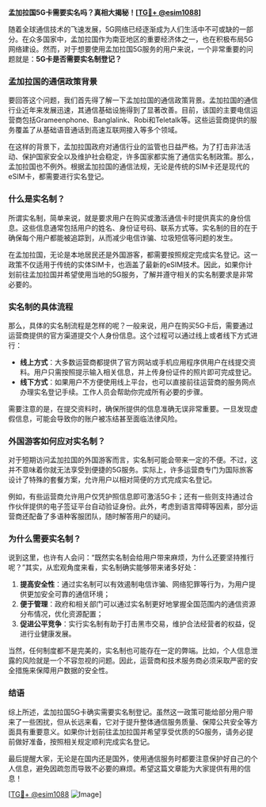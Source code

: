 **孟加拉国5G卡需要实名吗？真相大揭秘！[[TG💪+ @esim1088](https://t.me/s/esim1088)]**

随着全球通信技术的飞速发展，5G网络已经逐渐成为人们生活中不可或缺的一部分。在众多国家中，孟加拉国作为南亚地区的重要经济体之一，也在积极布局5G网络建设。然而，对于想要使用孟加拉国5G服务的用户来说，一个非常重要的问题就是：**5G卡是否需要实名制登记？**

### 孟加拉国的通信政策背景

要回答这个问题，我们首先得了解一下孟加拉国的通信政策背景。孟加拉国的通信行业近年来发展迅速，其通信基础设施得到了显著改善。目前，该国的主要电信运营商包括Grameenphone、Banglalink、Robi和Teletalk等。这些运营商提供的服务覆盖了从基础语音通话到高速互联网接入等多个领域。

在这样的背景下，孟加拉国政府对通信行业的监管也日益严格。为了打击非法活动、保护国家安全以及维护社会稳定，许多国家都实施了通信实名制政策。那么，孟加拉国也不例外。根据孟加拉国的通信法规，无论是传统的SIM卡还是现代的eSIM卡，都需要进行实名登记。

### 什么是实名制？

所谓实名制，简单来说，就是要求用户在购买或激活通信卡时提供真实的身份信息。这些信息通常包括用户的姓名、身份证号码、联系方式等。实名制的目的在于确保每个用户都能被追踪到，从而减少电信诈骗、垃圾短信等问题的发生。

在孟加拉国，无论是本地居民还是外国游客，都需要按照规定完成实名登记。这一政策不仅适用于传统的实体SIM卡，也涵盖了最新的eSIM技术。因此，如果你计划前往孟加拉国并希望使用当地的5G服务，了解并遵守相关的实名制要求是非常必要的。

### 实名制的具体流程

那么，具体的实名制流程是怎样的呢？一般来说，用户在购买5G卡后，需要通过运营商提供的官方渠道提交个人身份信息。这个过程可以通过线上或者线下方式进行：

- **线上方式**：大多数运营商都提供了官方网站或手机应用程序供用户在线提交资料。用户只需按照提示输入相关信息，并上传身份证件的照片即可完成登记。
- **线下方式**：如果用户不方便使用线上平台，也可以直接前往运营商的服务网点办理实名登记手续。工作人员会帮助你完成所有必要的步骤。

需要注意的是，在提交资料时，确保所提供的信息准确无误非常重要。一旦发现虚假信息，可能会导致你的账户被冻结甚至面临法律风险。

### 外国游客如何应对实名制？

对于短期访问孟加拉国的外国游客而言，实名制可能会带来一定的不便。不过，这并不意味着你就无法享受到便捷的5G服务。实际上，许多运营商专门为国际旅客设计了特殊的套餐方案，允许用户以相对简便的方式完成实名登记。

例如，有些运营商允许用户仅凭护照信息即可激活5G卡；还有一些则支持通过合作伙伴提供的电子签证平台自动验证身份。此外，考虑到语言障碍等因素，部分运营商还配备了多语种客服团队，随时解答用户的疑问。

### 为什么需要实名制？

说到这里，也许有人会问：“既然实名制会给用户带来麻烦，为什么还要坚持推行呢？”其实，从宏观角度来看，实名制确实能够带来诸多好处：

1. **提高安全性**：通过实名制可以有效遏制电信诈骗、网络犯罪等行为，为用户提供更加安全可靠的通信环境；
2. **便于管理**：政府和相关部门可以通过实名制更好地掌握全国范围内的通信资源分布情况，优化资源配置；
3. **促进公平竞争**：实行实名制有助于打击黑市交易，维护合法经营者的权益，促进行业健康发展。

当然，任何制度都不是完美的，实名制也可能存在一定的弊端。比如，个人信息泄露的风险就是一个不容忽视的问题。因此，运营商和技术服务商必须采取严密的安全措施来保障用户数据的安全性。

### 结语

综上所述，孟加拉国5G卡确实需要实名制登记。虽然这一政策可能给部分用户带来了一些困扰，但从长远来看，它对于提升整体通信服务质量、保障公共安全等方面具有重要意义。如果你计划前往孟加拉国并希望享受优质的5G服务，请务必提前做好准备，按照相关规定顺利完成实名登记。

最后提醒大家，无论是在国内还是国外，使用通信服务时都要注意保护好自己的个人信息，避免因疏忽而导致不必要的麻烦。希望这篇文章能为大家提供有用的信息！

[[TG💪+ @esim1088](https://t.me/s/esim1088) ![Image](https://i.postimg.cc/4NQfJmqS/Snipaste-2025-05-13-00-14-12.png)]